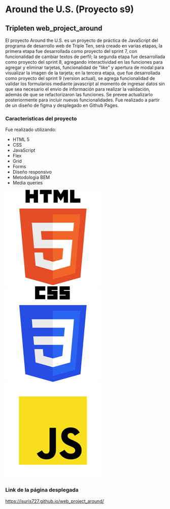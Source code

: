 # Around the U.S. (Proyecto s9)

## Tripleten web_project_around

El proyecto Around the U.S. es un proyecto de práctica de JavaScript del programa de desarrollo web de Triple Ten, será creado en varias etapas, la primera etapa fue desarrollada como proyecto del sprint 7, con funcionalidad de cambiar textos de perfil; la segunda etapa fue desarrollada como proyecto del sprint 8, agregando interactividad en las funciones para agregar y eliminar tarjetas, funcionalidad de "like" y apertura de modal para visualizar la imagen de la tarjeta; en la tercera etapa, que fue desarrollada como proyecto del sprint 9 (version actual), se agrega funcionalidad de validar los formularios mediante javascript al momento de ingresar datos sin que sea necesario el envio de información para realizar la validación, además de que se refactorizaron las funciones. Se prevee actualizarlo posteriormente para incluir nuevas funcionalidades.
Fue realizado a partir de un diseño de figma y desplegado en Github Pages.

### Caracteristicas del proyecto

Fue realizado utilizando:

- HTML 5
- CSS
- JavaScript
- Flex
- Grid
- Forms
- Diseño responsivo
- Metodologia BEM
- Media queries

![HTML5-logo](./images/html-5-logo.svg)
![CSS3-logo](./images/CSS3_logo_and_wordmark.svg)
![JavaScript-logo](./images/javascript-Logo.svg)

### Link de la página desplegada

https://isuris727.github.io/web_project_around/
